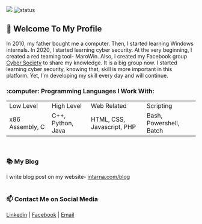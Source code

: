 ![](https://visitor-badge.glitch.me/badge?page_id=github.com/mamun-sec) ![status](https://img.shields.io/badge/status-up-brightgreen)
<br>
<h2>💬 Welcome To My Profile</h2>
In 2010, my father bought me a computer.  Then, I started learning Windows internals. In 2020, I started learning cyber security. At the very beginning, I created a red teaming tool- MaroWin. Also, I created my Facebook group <a href="https://www.facebook.com/groups/cybersc">Cyber Society</a> to share my knowledge. It is a big group now. I started learning cyber security, knowing that, skill is more important in this platform. Yet, I'm developing my skill every day and will continue.<br>
<h3><b>:computer: Programming Languages I Work With: </b></h3>
<table style="width:100%">
  <tr>
    <td>Low Level</td>
    <td>High Level</td>
    <td>Web Related</td>
    <td>Scripting</td>
  </tr>
  <tr>
    <td>x86 Assembly, C</td>
    <td>C++, Python, Java</td>
    <td>HTML, CSS, Javascript, PHP</td>
    <td>Bash, Powershell, Batch</td>
  </tr>
</table>
<br>
<h3>📚 My Blog</h3>
I write blog post on my website- <a href="https://intarna.com/blog/">intarna.com/blog</a><br><br>
<h3>📫 Contact Me on Social Media</h3>
<a href="https://www.linkedin.com/in/mamun-masak/">Linkedin</a> | <a href="https://www.facebook.com/Mamun.Masak/">Facebook</a> | <a href="mailto:ceo@intarna.com">Email</a>
